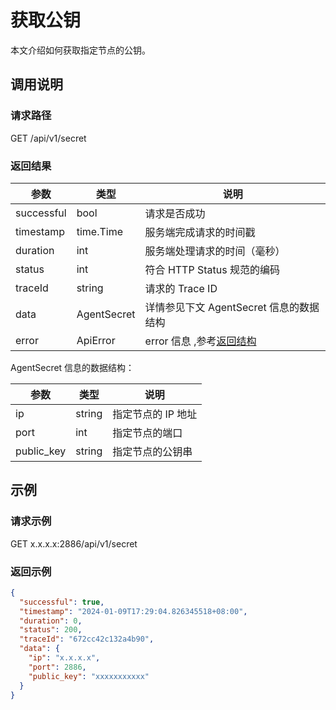 # 获取公钥

本文介绍如何获取指定节点的公钥。

## 调用说明

### 请求路径

GET /api/v1/secret

### 返回结果

| 参数 | 类型 | 说明 |
| --- | --- | --- |
| successful | bool | 请求是否成功 |
| timestamp | time.Time | 服务端完成请求的时间戳 |
| duration | int | 服务端处理请求的时间（毫秒） |
| status | int | 符合 HTTP Status 规范的编码 |
| traceId | string | 请求的 Trace ID |
| data | AgentSecret | 详情参见下文 AgentSecret 信息的数据结构 |
| error | ApiError | error 信息 ,参考[返回结构](100.api-call-intro.md##返回结构) |

AgentSecret 信息的数据结构：

| 参数 | 类型 | 说明 |
| --- | --- | --- |
| ip | string | 指定节点的 IP 地址 |
| port | int | 指定节点的端口 |
| public_key | string | 指定节点的公钥串 |

## 示例

### 请求示例

GET x.x.x.x:2886/api/v1/secret

### 返回示例

```json
{
  "successful": true,
  "timestamp": "2024-01-09T17:29:04.826345518+08:00",
  "duration": 0,
  "status": 200,
  "traceId": "672cc42c132a4b90",
  "data": {
    "ip": "x.x.x.x",
    "port": 2886,
    "public_key": "xxxxxxxxxxx"
  }
}
```
